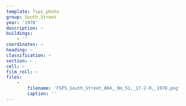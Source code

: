 ```yaml
---
template: fsps_photo
group: South_Street
year: '1978'
description: ~
buildings:
    - ''
coordinates: ~
heading: ~
classification: ~
section: ~
cell: ~
film_roll: ~
files:
    -
        filename: 'FSPS_South_Street_004,_No_51,_17-2-O,_1978.png'
        caption: ''
---
```

